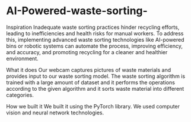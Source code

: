 # AI-Powered-waste-sorting-

Inspiration
Inadequate waste sorting practices hinder recycling efforts, leading to inefficiencies and health risks for manual workers. To address this, implementing advanced waste sorting technologies like AI-powered bins or robotic systems can automate the process, improving efficiency, and accuracy, and promoting recycling for a cleaner and healthier environment.

What it does
Our webcam captures pictures of waste materials and provides input to our waste sorting model. The waste sorting algorithm is trained with a large amount of dataset and it performs the operations according to the given algorithm and it sorts waste material into different categories.

How we built it
We built it using the PyTorch library. We used computer vision and neural network technologies.
